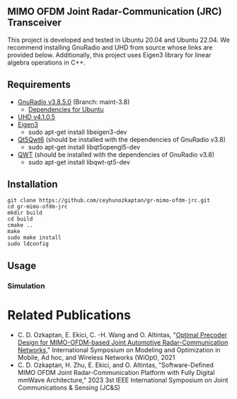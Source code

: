 ## MIMO OFDM Joint Radar-Communication (JRC) Transceiver

This project is developed and tested in Ubuntu 20.04 and Ubuntu 22.04. We recommend installing GnuRadio and UHD from source whose links are provided below. Additionally, this project uses Eigen3 library for linear algebra operations in C++.

## Requirements

+ [GnuRadio v3.8.5.0](https://wiki.gnuradio.org/index.php?title=InstallingGR#For_GNU_Radio_3.8_or_Earlier) (Branch: maint-3.8)
  + [Dependencies for Ubuntu](https://wiki.gnuradio.org/index.php?title=UbuntuInstall#Focal_Fossa_(20.04)_through_Impish_Indri_(21.10))
+ [UHD v4.1.0.5](https://github.com/EttusResearch/uhd/releases/tag/v4.1.0.5)
+ [Eigen3](https://eigen.tuxfamily.org)
  + sudo apt-get install libeigen3-dev
+ [Qt5Qwt6](https://wiki.qt.io/Main) (should be installed with the dependencies of GnuRadio v3.8)
  + sudo apt-get install libqt5opengl5-dev 
+ [QWT](https://qwt.sourceforge.io/) (should be installed with the dependencies of GnuRadio v3.8)
  + sudo apt-get install libqwt-qt5-dev

## Installation

    git clone https://github.com/ceyhunozkaptan/gr-mimo-ofdm-jrc.git
    cd gr-mimo-ofdm-jrc
    mkdir build
    cd build
    cmake ..
    make
    sudo make install
    sudo ldconfig

## Usage

### Simulation

# Related Publications

* C. D. Ozkaptan, E. Ekici, C. -H. Wang and O. Altintas, "[Optimal Precoder Design for MIMO-OFDM-based Joint Automotive Radar-Communication Networks](https://ieeexplore.ieee.org/abstract/document/9589830/)," International Symposium on Modeling and Optimization in Mobile, Ad hoc, and Wireless Networks (WiOpt), 2021
* C. D. Ozkaptan, H. Zhu, E. Ekici, and O. Altintas, "Software-Defined MIMO OFDM Joint Radar-Communication Platform with Fully Digital mmWave Architecture," 2023 3st IEEE International Symposium on Joint Communications & Sensing (JC&S)
